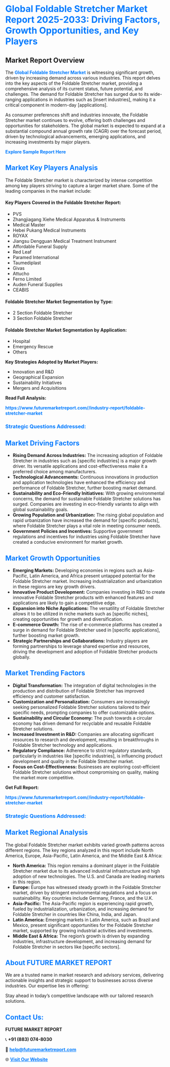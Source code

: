 <h1 style="color: #007BFF;">Global Foldable Stretcher Market Report 2025-2033: Driving Factors, Growth Opportunities, and Key Players</h1>

<section id="overview">
<h2>Market Report Overview</h2>
<p>The <a href="https://www.futuremarketreport.com//industry-report/foldable-stretcher-market" style="color: #007BFF; text-decoration: none;"><strong>Global Foldable Stretcher Market</strong></a> is witnessing significant growth, driven by increasing demand across various industries. This report delves into the key aspects of the Foldable Stretcher market, providing a comprehensive analysis of its current status, future potential, and challenges. The demand for Foldable Stretcher has surged due to its wide-ranging applications in industries such as [insert industries], making it a critical component in modern-day [applications].</p>
<p>As consumer preferences shift and industries innovate, the Foldable Stretcher market continues to evolve, offering both challenges and opportunities for stakeholders. The global market is expected to expand at a substantial compound annual growth rate (CAGR) over the forecast period, driven by technological advancements, emerging applications, and increasing investments by major players.</p>
</section>

<section id="overview">
<p><a href="https://www.futuremarketreport.com//request-sample/reportId=78604" style="color: #007BFF; text-decoration: none;"><strong>Explore Sample Report Here</strong></a></p>
</section>

<section id="key-players">
<h2 style="color: #007BFF;">Market Key Players Analysis</h2>
<p>The Foldable Stretcher market is characterized by intense competition among key players striving to capture a larger market share. Some of the leading companies in the market include:</p>
<h4>Key Players Covered in the Foldable Stretcher Report:</h4>
<ul><li>PVS</li><li>Zhangjiagang Xiehe Medical Apparatus &amp; Instruments</li><li>Medical Master</li><li>Hebei Pukang Medical Instruments</li><li>ROYAX</li><li>Jiangsu Dengguan Medical Treatment Instrument</li><li>Affordable Funeral Supply</li><li>Red Leaf</li><li>Paramed International</li><li>Taumediplast</li><li>Givas</li><li>Attucho</li><li>Ferno Limited</li><li>Auden Funeral Supplies</li><li>CEABIS</li></ul>
<h4>Foldable Stretcher Market Segmentation by Type:</h4>
<ul><li>2 Section Foldable Stretcher</li><li>3 Section Foldable Stretcher</li></ul>

<h4>Foldable Stretcher Market Segmentation by Application:</h4>
<ul><li>Hospital</li><li>Emergency Rescue</li><li>Others</li></ul>
<p><strong>Key Strategies Adopted by Market Players:</strong></p>
<ul>
<li>Innovation and R&D</li>
<li>Geographical Expansion</li>
<li>Sustainability Initiatives</li>
<li>Mergers and Acquisitions</li>
</ul>
</section>

<section>
<p><strong>Read Full Analysis: </strong></p><a href="https://www.futuremarketreport.com//industry-report/foldable-stretcher-market" style="color: #007BFF; text-decoration: none;"><strong>https://www.futuremarketreport.com//industry-report/foldable-stretcher-market</strong></a>
<h3 style="color: #007BFF;">Strategic Questions Addressed:</h3>
</section>

<section id="driving-factors">
<h2 style="color: #007BFF;">Market Driving Factors</h2>
<ul>
<li><strong>Rising Demand Across Industries:</strong> The increasing adoption of Foldable Stretcher in industries such as [specific industries] is a major growth driver. Its versatile applications and cost-effectiveness make it a preferred choice among manufacturers.</li>
<li><strong>Technological Advancements:</strong> Continuous innovations in production and application technologies have enhanced the efficiency and performance of Foldable Stretcher, further boosting market demand.</li>
<li><strong>Sustainability and Eco-Friendly Initiatives:</strong> With growing environmental concerns, the demand for sustainable Foldable Stretcher solutions has surged. Companies are investing in eco-friendly variants to align with global sustainability goals.</li>
<li><strong>Growing Population and Urbanization:</strong> The rising global population and rapid urbanization have increased the demand for [specific products], where Foldable Stretcher plays a vital role in meeting consumer needs.</li>
<li><strong>Government Policies and Incentives:</strong> Supportive government regulations and incentives for industries using Foldable Stretcher have created a conducive environment for market growth.</li>
</ul>
</section>

<section id="growth-opportunities">
<h2 style="color: #007BFF;">Market Growth Opportunities</h2>
<ul>
<li><strong>Emerging Markets:</strong> Developing economies in regions such as Asia-Pacific, Latin America, and Africa present untapped potential for the Foldable Stretcher market. Increasing industrialization and urbanization in these regions are key growth drivers.</li>
<li><strong>Innovative Product Development:</strong> Companies investing in R&D to create innovative Foldable Stretcher products with enhanced features and applications are likely to gain a competitive edge.</li>
<li><strong>Expansion into Niche Applications:</strong> The versatility of Foldable Stretcher allows it to be utilized in niche markets such as [specific niches], creating opportunities for growth and diversification.</li>
<li><strong>E-commerce Growth:</strong> The rise of e-commerce platforms has created a surge in demand for Foldable Stretcher used in [specific applications], further boosting market growth.</li>
<li><strong>Strategic Partnerships and Collaborations:</strong> Industry players are forming partnerships to leverage shared expertise and resources, driving the development and adoption of Foldable Stretcher products globally.</li>
</ul>
</section>

<section id="trending-factors">
<h2 style="color: #007BFF;">Market Trending Factors</h2>
<ul>
<li><strong>Digital Transformation:</strong> The integration of digital technologies in the production and distribution of Foldable Stretcher has improved efficiency and customer satisfaction.</li>
<li><strong>Customization and Personalization:</strong> Consumers are increasingly seeking personalized Foldable Stretcher solutions tailored to their specific needs, prompting companies to offer customizable options.</li>
<li><strong>Sustainability and Circular Economy:</strong> The push towards a circular economy has driven demand for recyclable and reusable Foldable Stretcher solutions.</li>
<li><strong>Increased Investment in R&D:</strong> Companies are allocating significant resources to research and development, resulting in breakthroughs in Foldable Stretcher technology and applications.</li>
<li><strong>Regulatory Compliance:</strong> Adherence to strict regulatory standards, particularly in industries like [specific industries], is influencing product development and quality in the Foldable Stretcher market.</li>
<li><strong>Focus on Cost-Effectiveness:</strong> Businesses are exploring cost-efficient Foldable Stretcher solutions without compromising on quality, making the market more competitive.</li>
</ul>
</section>

<section>
<p><strong>Get Full Report: </strong></p><a href="https://www.futuremarketreport.com//industry-report/foldable-stretcher-market" style="color: #007BFF; text-decoration: none;"><strong>https://www.futuremarketreport.com//industry-report/foldable-stretcher-market</strong></a>
<h3 style="color: #007BFF;">Strategic Questions Addressed:</h3>
</section>


<section id="regional-analysis">
<h2 style="color: #007BFF;">Market Regional Analysis</h2>
<p>The global Foldable Stretcher market exhibits varied growth patterns across different regions. The key regions analyzed in this report include North America, Europe, Asia-Pacific, Latin America, and the Middle East & Africa:</p>
<ul>
<li><strong>North America:</strong> This region remains a dominant player in the Foldable Stretcher market due to its advanced industrial infrastructure and high adoption of new technologies. The U.S. and Canada are leading markets in this region.</li>
<li><strong>Europe:</strong> Europe has witnessed steady growth in the Foldable Stretcher market, driven by stringent environmental regulations and a focus on sustainability. Key countries include Germany, France, and the U.K.</li>
<li><strong>Asia-Pacific:</strong> The Asia-Pacific region is experiencing rapid growth, fueled by industrialization, urbanization, and increasing demand for Foldable Stretcher in countries like China, India, and Japan.</li>
<li><strong>Latin America:</strong> Emerging markets in Latin America, such as Brazil and Mexico, present significant opportunities for the Foldable Stretcher market, supported by growing industrial activities and investments.</li>
<li><strong>Middle East & Africa:</strong> The region’s growth is driven by expanding industries, infrastructure development, and increasing demand for Foldable Stretcher in sectors like [specific sectors].</li>
</ul>
</section>

<footer>
<h2 style="color: #007BFF;">About FUTURE MARKET REPORT</h2>
<p>We are a trusted name in market research and advisory services, delivering actionable insights and strategic support to businesses across diverse industries. Our expertise lies in offering:</p>

<p>Stay ahead in today’s competitive landscape with our tailored research solutions.</p>

<h2 style="color: #007BFF;">Contact Us:</h2>
<p><strong>FUTURE MARKET REPORT</strong></p>
<p>📞 <strong>+91 (883) 074-8030</strong></p>
<p>📧 <strong><a href="mailto:help@futuremarketreport.com" style="color: #007BFF;">help@futuremarketreport.com</a></strong></p>
<p>🌐 <strong><a href="https://www.futuremarketreport.com/" style="color: #007BFF;">Visit Our Website</a></strong></p>
</footer>
